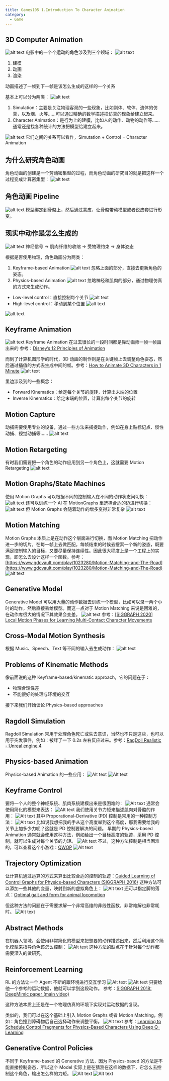 ```yaml
---
title: Games105 1.Introduction To Character Animation
category:
  - Game
---
```


## 3D Computer Animation

![alt text](image-3.png)
电影中的一个个运动的角色涉及到三个领域：
![alt text](image.png)

1. 建模
2. 动画
3. 渲染

动画描述了一帧到下一帧是该怎么生成的这样的一个关系

基本上可以分为两类：
![alt text](image-1.png)

1. Simulation：主要是关注物理客观的一些现象，比如刚体、软体、流体的仿真，以及烟、火等……可以通过精确的数学描述把仿真的现象给建立起来。
2. Character Animation：是行为上的建模，比如人的动作、动物的动作等……通常还是找各种统计的方法把模型给建立起来。

![alt text](image-2.png)
它们之间的关系可以看作，Simutation + Control = Character Animation

## 为什么研究角色动画

角色动画的创建是一个劳动密集型的过程，而角色动画的研究目的就是把这样一个过程变成计算密集型：
![alt text](image-4.png)

## 角色动画 Pipeline

![alt text](image-5.png)
模型绑定到骨骼上，然后通过蒙皮，让骨骼带动模型或者说皮套进行形变。

## 现实中动作是怎么生成的

![alt text](image-6.png)
神经信号 -> 肌肉纤维的收缩 -> 受物理约束 -> 身体姿态

根据是否使用物理，角色动画分为两类：

1. Keyframe-based Animation
   ![alt text](image-7.png)
   忽略上面的部分，直接去更新角色的姿态。
2. Physics-based Animation
   ![alt text](image-8.png)
   忽略神经和肌肉的部分，通过物理仿真的方式来生成动作。

- Low-level control：直接控制每个关节
  ![alt text](image-9.png)
- High-level control：移动到某个位置
  ![alt text](image-10.png)

![alt text](image-11.png)

## Keyframe Animation

![alt text](image-12.png)
Keyframe Animation 在过去很长的一段时间都是靠动画师一帧一帧画出来的
参考：[Disney’s 12 Principles of Animation](https://the12principles.tumblr.com/)

而到了计算机图形学的时代，3D 动画的制作则是在关键帧上去调整角色姿态，然后通过插值的方式去生成中间的帧。参考：[How to Animate 3D Characters in 1 Minute](https://www.youtube.com/watch?v=TjJLIuFKA20)
![alt text](image-13.png)

里边涉及到的一些概念：

- Forward Kinematics：给定每个关节的旋转，计算出末端的位置
- Inverse Kinematics：给定末端的位置，计算出每个关节的旋转

## Motion Capture

动捕需要使用专业的设备，通过一些方法来捕捉动作，例如在身上贴标记点、惯性动捕、视觉动捕等……
![alt text](image-14.png)

## Motion Retargeting

有时我们需要把一个角色的动作应用到另一个角色上，这就需要 Motion Retargeting
![alt text](image-15.png)

## Motion Graphs/State Machines

使用 Motion Graphs 可以根据不同的控制输入在不同的动作状态间切换：
![alt text](image-16.png)
还可以训练一个 AI 在 MotionGraphs 里选择合适的边进行切换：
![alt text](image-17.png)
但 Motion Graphs 会随着动作的增多变得非常复杂
![alt text](image-18.png)

## Motion Matching

Motion Graphs 本质上是在动作这个层面进行切换，而 Motion Matching 把动作进一步的切片，在每一帧上去做匹配。每帧结束的时候去搜索一个新的姿态，既要满足控制输入的目标，又要尽量保持连续性。因此很大程度上是一个工程上的实现，即怎么去设计这样一个函数。参考：[https://www.gdcvault.com/play/1023280/Motion-Matching-and-The-Road](https://www.gdcvault.com/play/1023280/Motion-Matching-and-The-Road)
![alt text](image-19.png)

## Generative Model

Generative Model 可以用大量的动作数据去训练一个模型，比如可以录一两个小时的动作，然后直接丢给模型。而这一点对于 Motion Matching 来说是困难的，在动作库很大的情况下其效果会变差。
![alt text](image-20.png)
参考：[[SIGGRAPH 2020] Local Motion Phases for Learning Multi-Contact Character Movements](https://www.youtube.com/watch?v=Rzj3k3yerDk)

## Cross-Modal Motion Synthesis

根据 Music、Speech、Text 等不同的输入去生成动作：
![alt text](image-21.png)

## Problems of Kinematic Methods

像前面说的这种 Keyframe-based/kinematic approach，它的问题在于：

- 物理合理性差
- 不能很好的处理与环境的交互

接下来我们开始谈论 Physics-based approaches

## Ragdoll Simulation

Ragdoll Simulation 常用于处理角色死亡或失去意识，当然也不只是这些，也可以用于突发事件，例如：被绊了一下 0.2s 左右反应过来。参考：[RagDoll Realistic - Unreal engine 4](https://www.youtube.com/watch?v=4pWBtoGzwwE)

## Physics-based Animation

Physics-based Animation 的一些应用：
![Alt text](image-22.png)
![Alt text](image-23.png)

## Keyframe Control

要将一个人的整个神经系统、肌肉系统建模出来是很困难的：
![Alt text](image-24.png)
通常会使用简化的模型来表达：
![Alt text](image-25.png)
我们使用关节力矩来描述肌肉对骨骼的作用：
![Alt text](image-26.png)
其中 Proporational-Derivative (PD) 控制是常用的一种控制方法：
![Alt text](image-27.png)
比如说我想把我的手从这个高度举到这个高度，那我需要给我的关节上加多少力呢？这就是 PD 控制要解决的问题。
早期的 Physics-based Animation 通常就会使用这种方法，例如给出一个目标高度的轨迹，采用 PD 控制，就可以生成对每个关节的力矩。
![Alt text](image-28.png)
不过，这种方法控制是相当困难的，可以查看这个小游戏：[QWOP](https://www.youtube.com/watch?v=YbYOsE7JyXs)
![Alt text](image-29.png)

## Trajectory Optimization

让计算机通过运算的方式来算出比较合适的控制的轨迹：[Guided Learning of Control Graphs for Physics-based Characters (SIGGRAPH 2016)](https://www.youtube.com/watch?v=QJbCfhRkcyg)
这种方法可以添加一些其他的变量，映射到新的虚拟角色上：
![Alt text](image-30.png)
还可以指定脚的落点：[Optimal gait and form for animal locomotion](https://dl.acm.org/doi/10.1145/1531326.1531366)

但这种方法的问题在于需要求解一个非常高维的非线性函数，非常难解也非常耗时。
![Alt text](image-31.png)

## Abstract Methods

在机器人领域，会使用非常简化的模型来把想要的动作描述出来，然后利用这个简化模型来指导角色该怎么控制：
![Alt text](image-32.png)
这种方法的缺点在于针对每个动作都需要深入的做研究。

## Reinforcement Learning

RL 的方法让一个 Agent 不断的跟环境进行交互学习
![Alt text](image-33.png)
![Alt text](image-34.png)
只要给他一个参考的运动数据，他就可以学到这段动作。
参考：[SIGGRAPH 2018: DeepMimic paper (main video)](https://www.youtube.com/watch?v=vppFvq2quQ0)

这种方法本质上还是在一个物理仿真的环境下实现对运动数据的复现。

类似的，我们可以在这个基础上引入 Motion Graphs 或者 Motion Matching，例如：角色撞到障碍物后自己选择动作来调整平衡。
![Alt text](image-35.png)
参考：[Learning to Schedule Control Fragments for Physics-Based Characters Using Deep Q-Learning](https://dl.acm.org/doi/10.1145/3072959.3083723)

## Generative Control Policies

不同于 Keyframe-based 的 Generative 方法，因为 Physics-based 的方法是不能直接控制姿态，所以这个 Model 实际上是在猜测在这样的数据下，它怎么去控制这个角色，输出怎么样的力矩。
![Alt text](image-36.png)
![Alt text](image-37.png)
